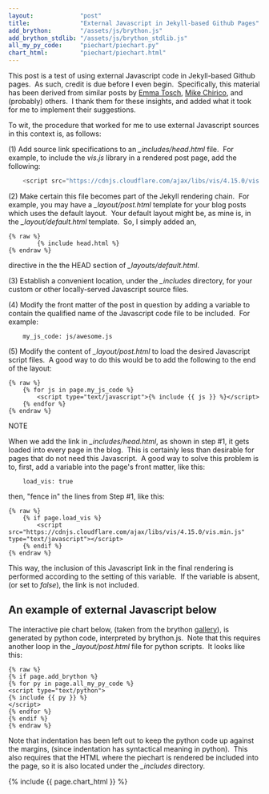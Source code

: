 ```yaml
---
layout:             "post"
title:              "External Javascript in Jekyll-based Github Pages"
add_brython:        "/assets/js/brython.js"
add_brython_stdlib: "/assets/js/brython_stdlib.js"
all_my_py_code:     "piechart/piechart.py"
chart_html:         "piechart/piechart.html"
---
```


This post is a test of using external Javascript code in Jekyll-based Github pages.&nbsp;  As such, credit is due before I even begin.&nbsp; 
Specifically, this material has been derived from similar posts by [Emma Tosch](http://blog.emmatosch.com/2016/03/09/using-custom-javascript-in-jekyll-blogs.html), [Mike Chirico](https://mchirico.github.io/javascript/2016/12/22/JavascriptNetwork.html), and (probably) others.&nbsp;
I thank them for these insights, and added what it took for me to implement their suggestions.

To wit, the procedure that worked for me to use external Javascript sources in this context is, as follows:

(1) Add source link specifications to an *_includes/head.html* file.&nbsp; For example, to include the *vis.js* library in a rendered post page, add the following:

```javascript
    <script src="https://cdnjs.cloudflare.com/ajax/libs/vis/4.15.0/vis.min.js" type="text/javascript"></script>
```

(2) Make certain this file becomes part of the Jekyll rendering chain.&nbsp; For example, you may have a *_layout/post.html* template for your blog posts which uses 
the default layout.&nbsp; Your default layout might be, as mine is, in the *_layout/default.html* template.&nbsp; So, I simply added an,

    {% raw %}
            {% include head.html %}
    {% endraw %}

directive in the the HEAD section of *_layouts/default.html*.

(3) Establish a convenient location, under the *_includes* directory, for your custom or other locally-served Javascript source files.

(4) Modify the front matter of the post in question by adding a variable to contain the qualified name of the Javascript code file to be included.&nbsp; For example:

        my_js_code: js/awesome.js
 
(5) Modify the content of *_layout/post.html* to load the desired Javascript script files.&nbsp; A good way to do this would be to add the following to the end of the layout:

    {% raw %}
        {% for js in page.my_js_code %}
            <script type="text/javascript">{% include {{ js }} %}</script>
        {% endfor %}
    {% endraw %}

NOTE

When we add the link in *_includes/head.html*, as shown in step #1, it gets loaded into every page in the blog.&nbsp; 
This is certainly less than desirable for pages that do not need this Javascript.&nbsp; 
A good way to solve this problem is to, first, add a variable into the page's front matter, like this:

        load_vis: true

then, "fence in" the lines from Step #1, like this:

    {% raw %}
        {% if page.load_vis %}
            <script src="https://cdnjs.cloudflare.com/ajax/libs/vis/4.15.0/vis.min.js" type="text/javascript"></script>
        {% endif %}
    {% endraw %}

This way, the inclusion of this Javascript link in the final rendering is performed according to the setting of this variable.&nbsp; 
If the variable is absent, (or set to *false*), the link is not included.

## An example of external Javascript below
The interactive pie chart below, (taken from the brython [gallery](https://www.brython.info/gallery/svg_pie_chart.html)), 
is generated by python code, interpreted by brython.js.&nbsp; Note that this requires another loop in the *_layout/post.html* file 
for python scripts.&nbsp; It looks like this:

    {% raw %}
    {% if page.add_brython %}
    {% for py in page.all_my_py_code %}
    <script type="text/python">
    {% include {{ py }} %}
    </script>
    {% endfor %}
    {% endif %}
    {% endraw %}

Note that indentation has been left out to keep the python code up against the margins, (since indentation has syntactical meaning 
in python).&nbsp; This also requires that the HTML where the piechart is rendered be included into the page, so it is also located under
the *_includes* directory.

{% include {{ page.chart_html }} %}


